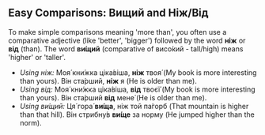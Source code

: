 ## Easy Comparisons: Вищий and Ніж/Від

To make simple comparisons meaning 'more than', you often use a comparative adjective (like 'better', 'bigger') followed by the word __ніж__ or __від__ (than). The word __ви́щий__ (comparative of висо́кий - tall/high) means 'higher' or 'taller'.

*   _Using ніж:_ Моя́ кни́жка ціка́віша, __ніж__ твоя́ (My book is more interesting than yours). Він ста́рший, __ніж__ я (He is older than me).
*   _Using від:_ Моя́ кни́жка ціка́віша, __від__ твоєї́ (My book is more interesting than yours). Він ста́рший __від__ мене́ (He is older than me).
*   _Using ви́щий:_ Ця́ гора́ __ви́ща__, ніж той па́горб (That mountain is higher than that hill). Він стрибну́в __ви́ще__ за норму (He jumped higher than the norm).